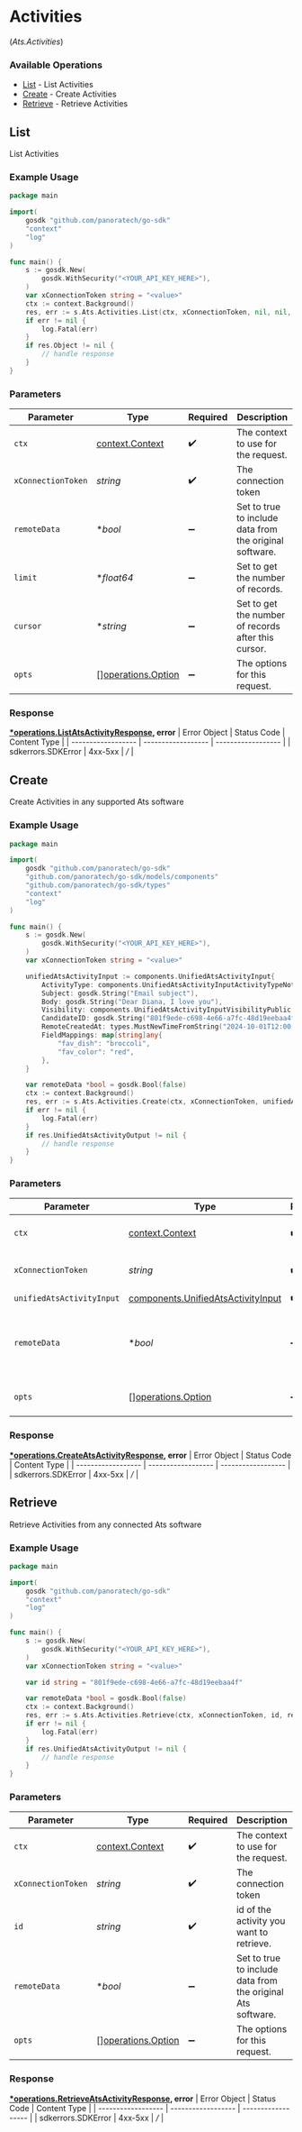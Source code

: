 # Activities
(*Ats.Activities*)

### Available Operations

* [List](#list) - List  Activities
* [Create](#create) - Create Activities
* [Retrieve](#retrieve) - Retrieve Activities

## List

List  Activities

### Example Usage

```go
package main

import(
	gosdk "github.com/panoratech/go-sdk"
	"context"
	"log"
)

func main() {
    s := gosdk.New(
        gosdk.WithSecurity("<YOUR_API_KEY_HERE>"),
    )
    var xConnectionToken string = "<value>"
    ctx := context.Background()
    res, err := s.Ats.Activities.List(ctx, xConnectionToken, nil, nil, nil)
    if err != nil {
        log.Fatal(err)
    }
    if res.Object != nil {
        // handle response
    }
}
```

### Parameters

| Parameter                                                | Type                                                     | Required                                                 | Description                                              |
| -------------------------------------------------------- | -------------------------------------------------------- | -------------------------------------------------------- | -------------------------------------------------------- |
| `ctx`                                                    | [context.Context](https://pkg.go.dev/context#Context)    | :heavy_check_mark:                                       | The context to use for the request.                      |
| `xConnectionToken`                                       | *string*                                                 | :heavy_check_mark:                                       | The connection token                                     |
| `remoteData`                                             | **bool*                                                  | :heavy_minus_sign:                                       | Set to true to include data from the original software.  |
| `limit`                                                  | **float64*                                               | :heavy_minus_sign:                                       | Set to get the number of records.                        |
| `cursor`                                                 | **string*                                                | :heavy_minus_sign:                                       | Set to get the number of records after this cursor.      |
| `opts`                                                   | [][operations.Option](../../models/operations/option.md) | :heavy_minus_sign:                                       | The options for this request.                            |


### Response

**[*operations.ListAtsActivityResponse](../../models/operations/listatsactivityresponse.md), error**
| Error Object       | Status Code        | Content Type       |
| ------------------ | ------------------ | ------------------ |
| sdkerrors.SDKError | 4xx-5xx            | */*                |

## Create

Create Activities in any supported Ats software

### Example Usage

```go
package main

import(
	gosdk "github.com/panoratech/go-sdk"
	"github.com/panoratech/go-sdk/models/components"
	"github.com/panoratech/go-sdk/types"
	"context"
	"log"
)

func main() {
    s := gosdk.New(
        gosdk.WithSecurity("<YOUR_API_KEY_HERE>"),
    )
    var xConnectionToken string = "<value>"

    unifiedAtsActivityInput := components.UnifiedAtsActivityInput{
        ActivityType: components.UnifiedAtsActivityInputActivityTypeNote.ToPointer(),
        Subject: gosdk.String("Email subject"),
        Body: gosdk.String("Dear Diana, I love you"),
        Visibility: components.UnifiedAtsActivityInputVisibilityPublic.ToPointer(),
        CandidateID: gosdk.String("801f9ede-c698-4e66-a7fc-48d19eebaa4f"),
        RemoteCreatedAt: types.MustNewTimeFromString("2024-10-01T12:00:00Z"),
        FieldMappings: map[string]any{
            "fav_dish": "broccoli",
            "fav_color": "red",
        },
    }

    var remoteData *bool = gosdk.Bool(false)
    ctx := context.Background()
    res, err := s.Ats.Activities.Create(ctx, xConnectionToken, unifiedAtsActivityInput, remoteData)
    if err != nil {
        log.Fatal(err)
    }
    if res.UnifiedAtsActivityOutput != nil {
        // handle response
    }
}
```

### Parameters

| Parameter                                                                                | Type                                                                                     | Required                                                                                 | Description                                                                              | Example                                                                                  |
| ---------------------------------------------------------------------------------------- | ---------------------------------------------------------------------------------------- | ---------------------------------------------------------------------------------------- | ---------------------------------------------------------------------------------------- | ---------------------------------------------------------------------------------------- |
| `ctx`                                                                                    | [context.Context](https://pkg.go.dev/context#Context)                                    | :heavy_check_mark:                                                                       | The context to use for the request.                                                      |                                                                                          |
| `xConnectionToken`                                                                       | *string*                                                                                 | :heavy_check_mark:                                                                       | The connection token                                                                     |                                                                                          |
| `unifiedAtsActivityInput`                                                                | [components.UnifiedAtsActivityInput](../../models/components/unifiedatsactivityinput.md) | :heavy_check_mark:                                                                       | N/A                                                                                      |                                                                                          |
| `remoteData`                                                                             | **bool*                                                                                  | :heavy_minus_sign:                                                                       | Set to true to include data from the original Ats software.                              | false                                                                                    |
| `opts`                                                                                   | [][operations.Option](../../models/operations/option.md)                                 | :heavy_minus_sign:                                                                       | The options for this request.                                                            |                                                                                          |


### Response

**[*operations.CreateAtsActivityResponse](../../models/operations/createatsactivityresponse.md), error**
| Error Object       | Status Code        | Content Type       |
| ------------------ | ------------------ | ------------------ |
| sdkerrors.SDKError | 4xx-5xx            | */*                |

## Retrieve

Retrieve Activities from any connected Ats software

### Example Usage

```go
package main

import(
	gosdk "github.com/panoratech/go-sdk"
	"context"
	"log"
)

func main() {
    s := gosdk.New(
        gosdk.WithSecurity("<YOUR_API_KEY_HERE>"),
    )
    var xConnectionToken string = "<value>"

    var id string = "801f9ede-c698-4e66-a7fc-48d19eebaa4f"

    var remoteData *bool = gosdk.Bool(false)
    ctx := context.Background()
    res, err := s.Ats.Activities.Retrieve(ctx, xConnectionToken, id, remoteData)
    if err != nil {
        log.Fatal(err)
    }
    if res.UnifiedAtsActivityOutput != nil {
        // handle response
    }
}
```

### Parameters

| Parameter                                                   | Type                                                        | Required                                                    | Description                                                 | Example                                                     |
| ----------------------------------------------------------- | ----------------------------------------------------------- | ----------------------------------------------------------- | ----------------------------------------------------------- | ----------------------------------------------------------- |
| `ctx`                                                       | [context.Context](https://pkg.go.dev/context#Context)       | :heavy_check_mark:                                          | The context to use for the request.                         |                                                             |
| `xConnectionToken`                                          | *string*                                                    | :heavy_check_mark:                                          | The connection token                                        |                                                             |
| `id`                                                        | *string*                                                    | :heavy_check_mark:                                          | id of the activity you want to retrieve.                    | 801f9ede-c698-4e66-a7fc-48d19eebaa4f                        |
| `remoteData`                                                | **bool*                                                     | :heavy_minus_sign:                                          | Set to true to include data from the original Ats software. | false                                                       |
| `opts`                                                      | [][operations.Option](../../models/operations/option.md)    | :heavy_minus_sign:                                          | The options for this request.                               |                                                             |


### Response

**[*operations.RetrieveAtsActivityResponse](../../models/operations/retrieveatsactivityresponse.md), error**
| Error Object       | Status Code        | Content Type       |
| ------------------ | ------------------ | ------------------ |
| sdkerrors.SDKError | 4xx-5xx            | */*                |
